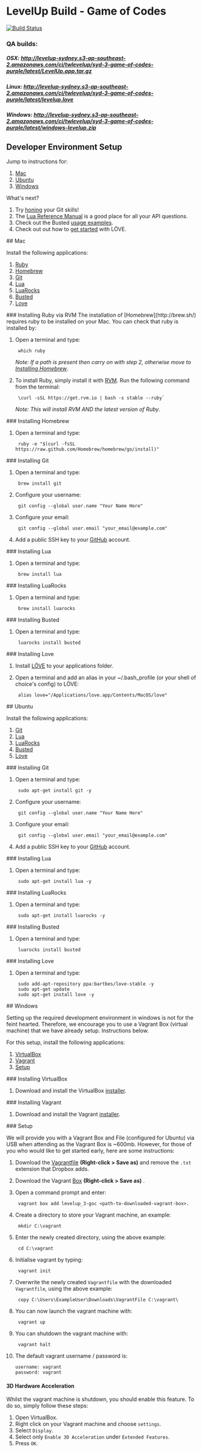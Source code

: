 # LevelUp Build - Game of Codes

[![Build Status](https://travis-ci.org/twlevelup/syd-3-game-of-codes-purple.svg)](https://travis-ci.org/twlevelup/syd-3-game-of-codes-purple)

### QA builds: 


##### OSX: http://levelup-sydney.s3-ap-southeast-2.amazonaws.com/ci/twlevelup/syd-3-game-of-codes-purple/latest/LevelUp.app.tar.gz
##### Linux: http://levelup-sydney.s3-ap-southeast-2.amazonaws.com/ci/twlevelup/syd-3-game-of-codes-purple/latest/levelup.love
##### Windows: http://levelup-sydney.s3-ap-southeast-2.amazonaws.com/ci/twlevelup/syd-3-game-of-codes-purple/latest/windows-levelup.zip


## Developer Environment Setup

Jump to instructions for:

1. [Mac](#mac)
2. [Ubuntu](#ubuntu)
3. [Windows](#windows)

What's next?

1. Try [honing](http://try.github.io/levels/1/challenges/1) your Git skills!
2. The [Lua Reference Manual](http://www.lua.org/manual/5.1/index.html#contents) is a good place for all your API questions.
3. Check out the Busted [usage examples](http://olivinelabs.com/busted/).
4. Check out out how to [get started](http://www.love2d.org/wiki/Getting_Started) with LÖVE.


<a name="mac"/>
## Mac

Install the following applications:

1. [Ruby](#ruby_mac)
2. [Homebrew](#homebrew_mac)
3. [Git](#git_mac)
4. [Lua](#lua_mac)
5. [LuaRocks](#luarocks_mac)
6. [Busted](#busted_mac)
7. [Love](#love_mac)

<a name="ruby_mac"/>
### Installing Ruby via RVM
The installation of [Homebrew](http://brew.sh/) requires ruby to be installed on your Mac. You can check that ruby is installed by:

1. Open a terminal and type:

        which ruby
        
    *Note: If a path is present then carry on with step 2, otherwise move to [Installing Homebrew](#homebrew)*.
        
2. To install Ruby, simply install it with [RVM](http://rvm.io/). Run the following command from the terminal:

        \curl -sSL https://get.rvm.io | bash -s stable --ruby`
        
    *Note: This will install RVM _AND_ the latest version of Ruby*.

<a name="homebrew_mac"/>
### Installing Homebrew

1. Open a terminal and type:

        ruby -e "$(curl -fsSL https://raw.github.com/Homebrew/homebrew/go/install)"

<a name="git_mac"/>
### Installing Git

1. Open a terminal and type:

        brew install git

2. Configure your username:

        git config --global user.name "Your Name Here"

3. Configure your email:

        git config --global user.email "your_email@example.com"

4. Add a public SSH key to your [GitHub](https://github.com/) account.

<a name="lua_mac"/>
### Installing Lua

1. Open a terminal and type:

        brew install lua

<a name="luarocks_mac"/>
### Installing LuaRocks

1. Open a terminal and type:

        brew install luarocks

<a name="busted_mac"/>
### Installing Busted

1. Open a terminal and type:

        luarocks install busted

<a name="love_mac"/>
### Installing Love

1. Install [LÖVE](http://love2d.org/) to your applications folder.
2. Open a terminal and add an alias in your ~/.bash_profile (or your shell of choice's config) to LÖVE:

        alias love="/Applications/love.app/Contents/MacOS/love"


<a name="ubuntu"/>
## Ubuntu

Install the following applications:

1. [Git](#git_ubuntu)
2. [Lua](#lua_ubuntu)
3. [LuaRocks](#luarocks_ubuntu)
4. [Busted](#busted_ubuntu)
5. [Love](#love_ubuntu)

<a name="git_ubuntu"/>
### Installing Git

1. Open a terminal and type:

        sudo apt-get install git -y

2. Configure your username:

        git config --global user.name "Your Name Here"

3. Configure your email:

        git config --global user.email "your_email@example.com"

4. Add a public SSH key to your [GitHub](https://github.com/) account.

<a name="lua_ubuntu"/>
### Installing Lua

1. Open a terminal and type:

        sudo apt-get install lua -y

<a name="luarocks_ubuntu"/>
### Installing LuaRocks

1. Open a terminal and type:

        sudo apt-get install luarocks -y

<a name="busted_ubuntu"/>
### Installing Busted

1. Open a terminal and type:

        luarocks install busted

<a name="love_ubuntu"/>
### Installing Love

1. Open a terminal and type:

        sudo add-apt-repository ppa:bartbes/love-stable -y
        sudo apt-get update
        sudo apt-get install love -y

<a name="windows"/>
## Windows

Setting up the required development environment in windows is not for the feint hearted. Therefore, we encourage you to use a Vagrant Box (virtual machine) that we have already setup. Instructions below.

For this setup, install the following applications:

1. [VirtualBox](#virtualbox)
2. [Vagrant](#vagrant)
3. [Setup](#vagrant_setup)

<a name="virtualbox"/>
### Installing VirtualBox

1. Download and install the VirtualBox [installer](http://download.virtualbox.org/virtualbox/4.3.8/VirtualBox-4.3.8-92456-Win.exe).

<a name="vagrant"/>
### Installing Vagrant

1. Download and install the Vagrant [installer](https://dl.bintray.com/mitchellh/vagrant/vagrant_1.5.1.msi).

<a name="vagrant_setup"/>
### Setup

We will provide you with a Vagrant Box and File (configured for Ubuntu) via USB when attending as the Vagrant Box is ~600mb. However, for those of you who would like to get started early, here are some instructions:

1. Download the [Vagrantfile](https://dl.dropboxusercontent.com/u/10202299/thoughtworks/levelup3/vagrant/Vagrantfile) **(Right-click > Save as)** and remove the `.txt` extension that Dropbox adds.
2. Download the Vagrant [Box](https://dl.dropboxusercontent.com/u/10202299/thoughtworks/levelup3/vagrant/levelup_3-goc.box) **(Right-click > Save as)** .
3. Open a command prompt and enter:

        vagrant box add levelup_3-goc <path-to-downloaded-vagrant-box>.

4. Create a directory to store your Vagrant machine, an example:

        mkdir C:\vagrant
        
5. Enter the newly created directory, using the above example:

        cd C:\vagrant

6. Initialise vagrant by typing:

        vagrant init

7. Overwrite the newly created `Vagrantfile` with the downloaded `Vagrantfile`, using the above example:

        copy C:\Users\ExampleUser\Downloads\VagrantFile C:\vagrant\

8. You can now launch the vagrant machine with:

        vagrant up

9. You can shutdown the vagrant machine with:

        vagrant halt

10. The default vagrant username / password is:

        username: vagrant
        password: vagrant

#### 3D Hardware Acceleration

Whilst the vagrant machine is shutdown, you should enable this feature. To do so, simply follow these steps:

1. Open VirtualBox.
2. Right click on your Vagrant machine and choose `settings`.
3. Select `Display`.
4. Select only `Enable 3D Acceleration` under `Extended Features`.
5. Press `OK`.
